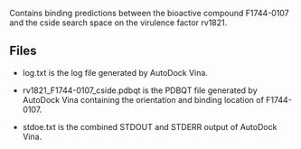 Contains binding predictions between the bioactive compound F1744-0107 and the cside search space on the virulence factor rv1821.

## Files

- log.txt is the log file generated by AutoDock Vina.

- rv1821_F1744-0107_cside.pdbqt is the PDBQT file generated by AutoDock Vina containing the orientation and binding location of F1744-0107.

- stdoe.txt is the combined STDOUT and STDERR output of AutoDock Vina.

